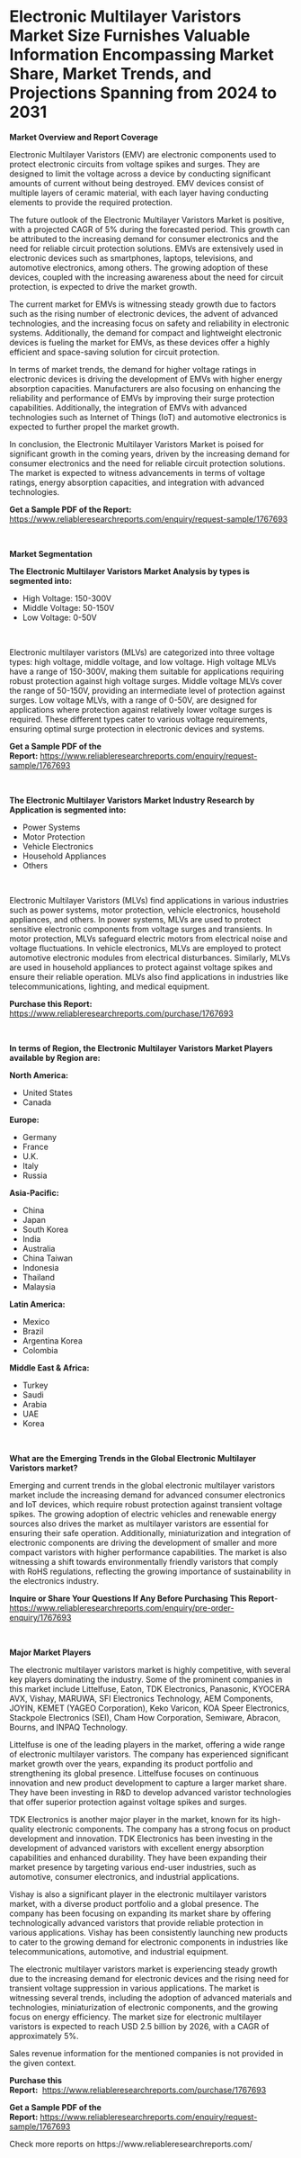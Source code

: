 <p><h1>Electronic Multilayer Varistors Market Size Furnishes Valuable Information Encompassing Market Share, Market Trends, and Projections Spanning from 2024 to 2031</h1></p><p><strong>Market Overview and Report Coverage</strong></p>
<p><p>Electronic Multilayer Varistors (EMV) are electronic components used to protect electronic circuits from voltage spikes and surges. They are designed to limit the voltage across a device by conducting significant amounts of current without being destroyed. EMV devices consist of multiple layers of ceramic material, with each layer having conducting elements to provide the required protection.</p><p>The future outlook of the Electronic Multilayer Varistors Market is positive, with a projected CAGR of 5% during the forecasted period. This growth can be attributed to the increasing demand for consumer electronics and the need for reliable circuit protection solutions. EMVs are extensively used in electronic devices such as smartphones, laptops, televisions, and automotive electronics, among others. The growing adoption of these devices, coupled with the increasing awareness about the need for circuit protection, is expected to drive the market growth.</p><p>The current market for EMVs is witnessing steady growth due to factors such as the rising number of electronic devices, the advent of advanced technologies, and the increasing focus on safety and reliability in electronic systems. Additionally, the demand for compact and lightweight electronic devices is fueling the market for EMVs, as these devices offer a highly efficient and space-saving solution for circuit protection.</p><p>In terms of market trends, the demand for higher voltage ratings in electronic devices is driving the development of EMVs with higher energy absorption capacities. Manufacturers are also focusing on enhancing the reliability and performance of EMVs by improving their surge protection capabilities. Additionally, the integration of EMVs with advanced technologies such as Internet of Things (IoT) and automotive electronics is expected to further propel the market growth.</p><p>In conclusion, the Electronic Multilayer Varistors Market is poised for significant growth in the coming years, driven by the increasing demand for consumer electronics and the need for reliable circuit protection solutions. The market is expected to witness advancements in terms of voltage ratings, energy absorption capacities, and integration with advanced technologies.</p></p>
<p><strong>Get a Sample PDF of the Report:</strong> <a href="https://www.reliableresearchreports.com/enquiry/request-sample/1767693">https://www.reliableresearchreports.com/enquiry/request-sample/1767693</a></p>
<p>&nbsp;</p>
<p><strong>Market Segmentation</strong></p>
<p><strong>The Electronic Multilayer Varistors Market Analysis by types is segmented into:</strong></p>
<p><ul><li>High Voltage: 150-300V</li><li>Middle Voltage: 50-150V</li><li>Low Voltage: 0-50V</li></ul></p>
<p>&nbsp;</p>
<p><p>Electronic multilayer varistors (MLVs) are categorized into three voltage types: high voltage, middle voltage, and low voltage. High voltage MLVs have a range of 150-300V, making them suitable for applications requiring robust protection against high voltage surges. Middle voltage MLVs cover the range of 50-150V, providing an intermediate level of protection against surges. Low voltage MLVs, with a range of 0-50V, are designed for applications where protection against relatively lower voltage surges is required. These different types cater to various voltage requirements, ensuring optimal surge protection in electronic devices and systems.</p></p>
<p><strong>Get a Sample PDF of the Report:</strong>&nbsp;<a href="https://www.reliableresearchreports.com/enquiry/request-sample/1767693">https://www.reliableresearchreports.com/enquiry/request-sample/1767693</a></p>
<p>&nbsp;</p>
<p><strong>The Electronic Multilayer Varistors Market Industry Research by Application is segmented into:</strong></p>
<p><ul><li>Power Systems</li><li>Motor Protection</li><li>Vehicle Electronics</li><li>Household Appliances</li><li>Others</li></ul></p>
<p>&nbsp;</p>
<p><p>Electronic Multilayer Varistors (MLVs) find applications in various industries such as power systems, motor protection, vehicle electronics, household appliances, and others. In power systems, MLVs are used to protect sensitive electronic components from voltage surges and transients. In motor protection, MLVs safeguard electric motors from electrical noise and voltage fluctuations. In vehicle electronics, MLVs are employed to protect automotive electronic modules from electrical disturbances. Similarly, MLVs are used in household appliances to protect against voltage spikes and ensure their reliable operation. MLVs also find applications in industries like telecommunications, lighting, and medical equipment.</p></p>
<p><strong>Purchase this Report:</strong>&nbsp; <a href="https://www.reliableresearchreports.com/purchase/1767693">https://www.reliableresearchreports.com/purchase/1767693</a></p>
<p>&nbsp;</p>
<p><strong>In terms of Region, the Electronic Multilayer Varistors Market Players available by Region are:</strong></p>
<p>
    <p> <strong> North America: </strong>
        <ul>
            <li>United States</li>
            <li>Canada</li>
        </ul>
        </p> 
    <p> <strong> Europe: </strong>
        <ul>
            <li>Germany</li>
            <li>France</li>
            <li>U.K.</li>
            <li>Italy</li>
            <li>Russia</li>
        </ul>
        </p> 
    <p> <strong> Asia-Pacific: </strong>
        <ul>
            <li>China</li>
            <li>Japan</li>
            <li>South Korea</li>
            <li>India</li>
            <li>Australia</li>
            <li>China Taiwan</li>
            <li>Indonesia</li>
            <li>Thailand</li>
            <li>Malaysia</li>
        </ul>
        </p> 
    <p> <strong> Latin America: </strong>
        <ul>
            <li>Mexico</li>
            <li>Brazil</li>
            <li>Argentina Korea</li>
            <li>Colombia</li>
        </ul>
        </p> 
    <p> <strong> Middle East & Africa: </strong>
        <ul>
            <li>Turkey</li>
            <li>Saudi</li>
            <li>Arabia</li>
            <li>UAE</li>
            <li>Korea</li>
        </ul>
    </p>
    </p>
<p>&nbsp;</p>
<p><strong>What are the Emerging Trends in the Global Electronic Multilayer Varistors market?</strong></p>
<p><p>Emerging and current trends in the global electronic multilayer varistors market include the increasing demand for advanced consumer electronics and IoT devices, which require robust protection against transient voltage spikes. The growing adoption of electric vehicles and renewable energy sources also drives the market as multilayer varistors are essential for ensuring their safe operation. Additionally, miniaturization and integration of electronic components are driving the development of smaller and more compact varistors with higher performance capabilities. The market is also witnessing a shift towards environmentally friendly varistors that comply with RoHS regulations, reflecting the growing importance of sustainability in the electronics industry.</p></p>
<p><strong>Inquire or Share Your Questions If Any Before Purchasing This Report</strong>- <a href="https://www.reliableresearchreports.com/enquiry/pre-order-enquiry/1767693">https://www.reliableresearchreports.com/enquiry/pre-order-enquiry/1767693</a></p>
<p>&nbsp;</p>
<p><strong>Major Market Players</strong></p>
<p><p>The electronic multilayer varistors market is highly competitive, with several key players dominating the industry. Some of the prominent companies in this market include Littelfuse, Eaton, TDK Electronics, Panasonic, KYOCERA AVX, Vishay, MARUWA, SFI Electronics Technology, AEM Components, JOYIN, KEMET (YAGEO Corporation), Keko Varicon, KOA Speer Electronics, Stackpole Electronics (SEI), Cham How Corporation, Semiware, Abracon, Bourns, and INPAQ Technology.</p><p>Littelfuse is one of the leading players in the market, offering a wide range of electronic multilayer varistors. The company has experienced significant market growth over the years, expanding its product portfolio and strengthening its global presence. Littelfuse focuses on continuous innovation and new product development to capture a larger market share. They have been investing in R&D to develop advanced varistor technologies that offer superior protection against voltage spikes and surges.</p><p>TDK Electronics is another major player in the market, known for its high-quality electronic components. The company has a strong focus on product development and innovation. TDK Electronics has been investing in the development of advanced varistors with excellent energy absorption capabilities and enhanced durability. They have been expanding their market presence by targeting various end-user industries, such as automotive, consumer electronics, and industrial applications.</p><p>Vishay is also a significant player in the electronic multilayer varistors market, with a diverse product portfolio and a global presence. The company has been focusing on expanding its market share by offering technologically advanced varistors that provide reliable protection in various applications. Vishay has been consistently launching new products to cater to the growing demand for electronic components in industries like telecommunications, automotive, and industrial equipment.</p><p>The electronic multilayer varistors market is experiencing steady growth due to the increasing demand for electronic devices and the rising need for transient voltage suppression in various applications. The market is witnessing several trends, including the adoption of advanced materials and technologies, miniaturization of electronic components, and the growing focus on energy efficiency. The market size for electronic multilayer varistors is expected to reach USD 2.5 billion by 2026, with a CAGR of approximately 5%.</p><p>Sales revenue information for the mentioned companies is not provided in the given context.</p></p>
<p><strong>Purchase this Report:</strong>&nbsp;&nbsp;<a href="https://www.reliableresearchreports.com/purchase/1767693">https://www.reliableresearchreports.com/purchase/1767693</a></p>
<p></p>
<p><strong>Get a Sample PDF of the Report:</strong>&nbsp;<a href="https://www.reliableresearchreports.com/enquiry/request-sample/1767693">https://www.reliableresearchreports.com/enquiry/request-sample/1767693</a></p>
<p>Check more reports on https://www.reliableresearchreports.com/</p>